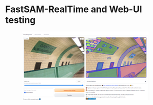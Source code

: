 # FastSAM-RealTime and Web-UI testing

<p align="center">
    <img width="400" src="sam_testing.png" alt="Mimari">
</p>
